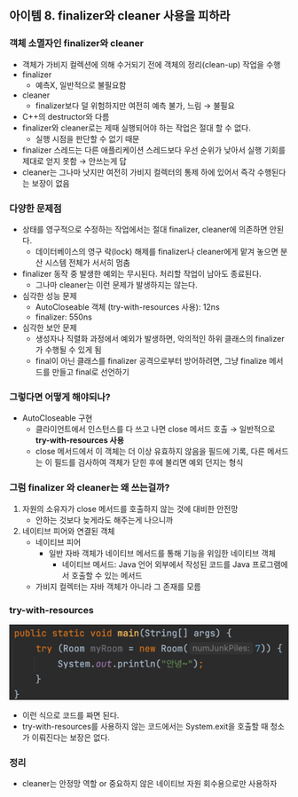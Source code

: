 ## 아이템 8. finalizer와 cleaner 사용을 피하라

### 객체 소멸자인 finalizer와 cleaner

- 객체가 가비지 컬렉션에 의해 수거되기 전에 객체의 정리(clean-up) 작업을 수행
- finalizer
    - 예측X, 일반적으로 불필요함
- cleaner
    - finalizer보다 덜 위험하지만 여전히 예측 불가, 느림 → 불필요
- C++의 destructor와 다름
- finalizer와 cleaner로는 제때 실행되어야 하는 작업은 절대 할 수 없다.
    - 실행 시점을 판단할 수 없기 때문
- finalizer 스레드는 다른 애플리케이션 스레드보다 우선 순위가 낮아서 실행 기회를 제대로 얻지 못함 → 안쓰는게 답
- cleaner는 그나마 낫지만 여전히 가비지 컬렉터의 통제 하에 있어서 즉각 수행된다는 보장이 없음

### 다양한 문제점

- 상태를 영구적으로 수정하는 작업에서는 절대 finalizer, cleaner에 의존하면 안된다.
    - 데이터베이스의 영구 락(lock) 해제를 finalizer나 cleaner에게 맡겨 놓으면 분산 시스템 전체가 서서히 멈춤
- finalizer 동작 중 발생한 예외는 무시된다. 처리할 작업이 남아도 종료된다.
    - 그나마 cleaner는 이런 문제가 발생하지는 않는다.
- 심각한 성능 문제
    - AutoCloseable 객체 (try-with-resources 사용): 12ns
    - finalizer: 550ns
- 심각한 보안 문제
    - 생성자나 직렬화 과정에서 예외가 발생하면, 악의적인 하위 클래스의 finalizer가 수행될 수 있게 됨
    - final이 아닌 클래스를 finalizer 공격으로부터 방어하려면, 그냥 finalize 메서드를 만들고 final로 선언하기

### 그렇다면 어떻게 해야되나?

- AutoCloseable 구현
    - 클라이언트에서 인스턴스를 다 쓰고 나면 close 메서드 호출 → 일반적으로 **try-with-resources 사용**
    - close 메서드에서 이 객체는 더 이상 유효하지 않음을 필드에 기록, 다른 메서드는 이 필드를 검사하여 객체가 닫힌 후에 불리면 예외 던지는 형식

### 그럼 finalizer 와 cleaner는 왜 쓰는걸까?

1. 자원의 소유자가 close 메서드를 호출하지 않는 것에 대비한 안전망
    - 안하는 것보다 늦게라도 해주는게 나으니까
2. 네이티브 피어와 연결된 객체
    - 네이티브 피어
      - 일반 자바 객체가 네이티브 메서드를 통해 기능을 위임한 네이티브 객체
        - 네이티브 메서드: Java 언어 외부에서 작성된 코드를 Java 프로그램에서 호출할 수 있는 메서드
    - 가비지 컬렉터는 자바 객체가 아니라 그 존재를 모름

### try-with-resources
![img.png](images/item_08_try-with-resources_코드_사진.png)

- 이런 식으로 코드를 짜면 된다.
- try-with-resources를 사용하지 않는 코드에서는 System.exit을 호출할 때 청소가 이뤄진다는 보장은 없다.

### 정리

- cleaner는 안정망 역할 or 중요하지 않은 네이티브 자원 회수용으로만 사용하자